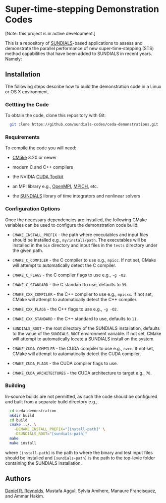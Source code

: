 # Super-time-stepping Demonstration Codes

[Note: this project is in active development.]

This is a repository of [SUNDIALS](https://github.com/LLNL/sundials)-based applications to assess and demonstrate the parallel performance of new super-time-stepping (STS) method capabilities that have been added to SUNDIALS in recent years. Namely:


## Installation

The following steps describe how to build the demonstration code in a Linux or OS X environment.

### Gettting the Code

To obtain the code, clone this repository with Git:

```bash
  git clone https://github.com/sundials-codes/ceda-demonstrations.git
```

### Requirements

To compile the code you will need:

* [CMake](https://cmake.org) 3.20 or newer

* modern C and C++ compilers

* the NVIDIA [CUDA Toolkit](https://developer.nvidia.com/cuda-toolkit)

* an MPI library e.g., [OpenMPI](https://www.open-mpi.org/), [MPICH](https://www.mpich.org/), etc.

* the [SUNDIALS](https://computing.llnl.gov/projects/sundials) library of time integrators and nonlinear solvers


### Configuration Options

Once the necessary dependencies are installed, the following CMake variables can be used to configure the demonstration code build:

* `CMAKE_INSTALL_PREFIX` - the path where executables and input files should be installed e.g., `my/install/path`. The executables will be installed in the `bin` directory and input files in the `tests` directory under the given path.

* `CMAKE_C_COMPILER` - the C compiler to use e.g., `mpicc`. If not set, CMake will attempt to automatically detect the C compiler.

* `CMAKE_C_FLAGS` - the C compiler flags to use e.g., `-g -O2`.

* `CMAKE_C_STANDARD` - the C standard to use, defaults to `99`.

* `CMAKE_CXX_COMPILER` - the C++ compiler to use e.g., `mpicxx`. If not set,
  CMake will attempt to automatically detect the C++ compiler.

* `CMAKE_CXX_FLAGS` - the C++ flags to use e.g., `-g -O2`.

* `CMAKE_CXX_STANDARD` - the C++ standard to use, defaults to `11`.

* `SUNDIALS_ROOT` - the root directory of the SUNDIALS installation, defaults to the value of the `SUNDIALS_ROOT` environment variable. If not set, CMake will attempt to automatically locate a SUNDIALS install on the system.

* `CMAKE_CUDA_COMPILER` - the CUDA compiler to use e.g., `nvcc`. If not set,
  CMake will attempt to automatically detect the CUDA compiler.

* `CMAKE_CUDA_FLAGS` - the CUDA compiler flags to use.

* `CMAKE_CUDA_ARCHITECTURES` - the CUDA architecture to target e.g., `70`.


### Building

In-source builds are not permitted, as such the code should be configured and built from a separate build directory e.g.,
```bash
  cd ceda-demonstration
  mkdir build
  cd build
  cmake ../. \
    -DCMAKE_INSTALL_PREFIX="[install-path]" \
    -DSUNDIALS_ROOT="[sundials-path]"
  make
  make install
```
where `[install-path]` is the path to where the binary and test input files
should be installed and `[sundials-path]` is the path to the top-levle folder containing the SUNDIALS installation.


## Authors

[Daniel R. Reynolds](https://people.smu.edu/dreynolds),
Mustafa Aggul,
Sylvia Amihere,
Manaure Francisquez, and
Ammar Hakim.
